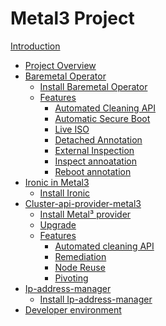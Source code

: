# Metal3 Project

[Introduction](introduction.md)

- [Project Overview]()
- [Baremetal Operator]()
    - [Install Baremetal Operator]()
    - [Features]()
        - [Automated Cleaning API]()
        - [Automatic Secure Boot]()
        - [Live ISO]()
        - [Detached Annotation]()
        - [External Inspection]()
        - [Inspect annoatation]()
        - [Reboot annotation]()
- [Ironic in Metal3]()
    - [Install Ironic]()
- [Cluster-api-provider-metal3]()
    - [Install Metal³ provider]()
    - [Upgrade]()
    - [Features]()
        - [Automated cleaning API]()
        - [Remediation](capm3/remediaton.md)
        - [Node Reuse]()
        - [Pivoting]()
- [Ip-address-manager]()
    - [Install Ip-address-manager]()
- [Developer environment]()